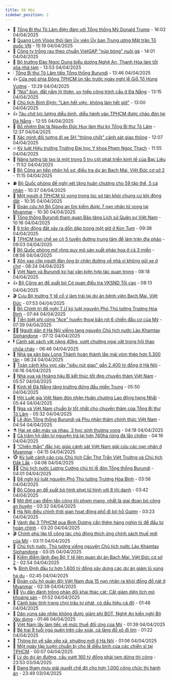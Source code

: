 ```yaml
---
title: Xã Hội
sidebar_position: 1
---
```


<!-- dantri-xa-hoi:START -->
- 🫣 [Tổng Bí thư Tô Lâm điện đàm với Tổng thống Mỹ Donald Trump](https://dantri.com.vn/xa-hoi/tong-bi-thu-to-lam-dien-dam-voi-tong-thong-my-donald-trump-20250404230222578.htm) - 16:02 04/04/2025
- 💼 [Quang Linh Vlogs thôi làm Ủy viên Ủy ban Trung ương Mặt trận Tổ quốc VN](https://dantri.com.vn/xa-hoi/quang-linh-vlogs-thoi-lam-uy-vien-uy-ban-trung-uong-mat-tran-to-quoc-vn-20250404221255602.htm) - 15:19 04/04/2025
- 🎊 [Công ty trồng rau theo chuẩn VietGAP &quot;núp bóng&quot; nuôi gà](https://dantri.com.vn/xa-hoi/cong-ty-trong-rau-theo-chuan-vietgap-nup-bong-nuoi-ga-20250404175444832.htm) - 14:01 04/04/2025
- 🙉 [Bộ trưởng Đào Ngọc Dung biểu dương Nghệ An, Thanh Hóa làm tốt xóa nhà tạm](https://dantri.com.vn/xa-hoi/bo-truong-dao-ngoc-dung-bieu-duong-nghe-an-thanh-hoa-lam-tot-xoa-nha-tam-20250404133902720.htm) - 13:53 04/04/2025
- 🕯 [Tổng Bí thư Tô Lâm tiếp Tổng thống Burundi](https://dantri.com.vn/xa-hoi/tong-bi-thu-to-lam-tiep-tong-thong-burundi-20250404200712776.htm) - 13:46 04/04/2025
- 👍 [Cửa ngõ phía Đông TPHCM ùn tắc trước ngày nghỉ lễ Giỗ Tổ Hùng Vương](https://dantri.com.vn/xa-hoi/cua-ngo-phia-dong-tphcm-un-tac-truoc-ngay-nghi-le-gio-to-hung-vuong-20250404201335439.htm) - 13:29 04/04/2025
- 🤖 [&quot;Núi&quot; bùn, đất nằm lộ thiên, uy hiếp công trình cầu ở Đà Nẵng](https://dantri.com.vn/xa-hoi/nui-bun-dat-nam-lo-thien-uy-hiep-cong-trinh-cau-o-da-nang-20250404180201182.htm) - 13:15 04/04/2025
- 🙉 [Chủ tịch Bình Định: &quot;Làm hết việc, không làm hết giờ&quot;](https://dantri.com.vn/xa-hoi/chu-tich-binh-dinh-lam-het-viec-khong-lam-het-gio-20250404063637002.htm) - 13:00 04/04/2025
- 👍 [Tàu chở lực lượng diễu binh, diễu hành vào TPHCM được chào đón tại Đà Nẵng](https://dantri.com.vn/xa-hoi/tau-cho-luc-luong-dieu-binh-dieu-hanh-vao-tphcm-duoc-chao-don-tai-da-nang-20250404193053749.htm) - 12:55 04/04/2025
- 🗽 [Bổ nhiệm Đại tá Nguyễn Đức Huy làm thư ký Tổng Bí thư Tô Lâm](https://dantri.com.vn/xa-hoi/bo-nhiem-dai-ta-nguyen-duc-huy-lam-thu-ky-tong-bi-thu-to-lam-20250404191844946.htm) - 12:37 04/04/2025
- 🗽 [Xác minh đối tượng đi xe SH &quot;thông chốt&quot; cảnh sát giao thông](https://dantri.com.vn/xa-hoi/xac-minh-doi-tuong-di-xe-sh-thong-chot-canh-sat-giao-thong-20250404174159356.htm) - 12:07 04/04/2025
- 🔥 [Kỷ luật Hiệu trưởng Trường Đại học Y khoa Phạm Ngọc Thạch](https://dantri.com.vn/xa-hoi/ky-luat-hieu-truong-truong-dai-hoc-y-khoa-pham-ngoc-thach-20250404183048615.htm) - 11:55 04/04/2025
- 🦒 [Năng lượng tái tạo là một trong 5 trụ cột phát triển kinh tế của Bạc Liêu](https://dantri.com.vn/xa-hoi/nang-luong-tai-tao-la-mot-trong-5-tru-cot-phat-trien-kinh-te-cua-bac-lieu-20250404182107856.htm) - 11:52 04/04/2025
- 🧐 [Bộ Công an tiếp nhận hồ sơ, điều tra dự án Bạch Mai, Việt Đức cơ sở 2](https://dantri.com.vn/xa-hoi/bo-cong-an-tiep-nhan-ho-so-dieu-tra-du-an-bach-mai-viet-duc-co-so-2-20250404163401819.htm) - 11:15 04/04/2025
- ⛽️ [Bộ Quốc phòng đề nghị xét tặng huân chương cho 59 tập thể, 5 cá nhân](https://dantri.com.vn/xa-hoi/bo-quoc-phong-de-nghi-xet-tang-huan-chuong-cho-59-tap-the-5-ca-nhan-20250404173335860.htm) - 10:37 04/04/2025
- 🚀 [Một người ở TPHCM tử vong trong lúc sơ tán khỏi chung cư khi động đất](https://dantri.com.vn/xa-hoi/mot-nguoi-o-tphcm-tu-vong-trong-luc-so-tan-khoi-chung-cu-khi-dong-dat-20250403211617343.htm) - 10:35 04/04/2025
- 🦒 [Đoàn cứu hộ Bộ Công an tìm kiếm được 7 nạn nhân tử vong tại Myanmar](https://dantri.com.vn/xa-hoi/doan-cuu-ho-bo-cong-an-tim-kiem-duoc-7-nan-nhan-tu-vong-tai-myanmar-20250404172501989.htm) - 10:30 04/04/2025
- 🦅 [Tổng thống Burundi tham quan Bảo tàng Lịch sử Quân sự Việt Nam](https://dantri.com.vn/xa-hoi/tong-thong-burundi-tham-quan-bao-tang-lich-su-quan-su-viet-nam-20250404163544935.htm) - 10:16 04/04/2025
- 🚀 [6 trận động đất xảy ra dồn dập trong một giờ ở Kon Tum](https://dantri.com.vn/xa-hoi/6-tran-dong-dat-xay-ra-don-dap-trong-mot-gio-o-kon-tum-20250404161720871.htm) - 09:38 04/04/2025
- 🦅 [TPHCM hạn chế xe cộ 5 tuyến đường trung tâm để làm trận địa pháo](https://dantri.com.vn/xa-hoi/tphcm-han-che-xe-co-5-tuyen-duong-trung-tam-de-lam-tran-dia-phao-20250403214259113.htm) - 09:03 04/04/2025
- 🤠 [Bộ Quốc phòng mở rộng quy mô sản xuất pháo hoa ở cả 3 miền](https://dantri.com.vn/xa-hoi/bo-quoc-phong-mo-rong-quy-mo-san-xuat-phao-hoa-o-ca-3-mien-20250404151248508.htm) - 08:56 04/04/2025
- 💄 [Xôn xao clip người đàn ông bị chặn đường về nhà vì không gửi xe ở chợ](https://dantri.com.vn/xa-hoi/xon-xao-clip-nguoi-dan-ong-bi-chan-duong-ve-nha-vi-khong-gui-xe-o-cho-20250404124039392.htm) - 08:24 04/04/2025
- 🥷 [Việt Nam và Burundi ký hai văn kiện hợp tác quan trọng](https://dantri.com.vn/xa-hoi/viet-nam-va-burundi-ky-hai-van-kien-hop-tac-quan-trong-20250404151204915.htm) - 08:18 04/04/2025
- 👍 [Bộ Công an đề xuất bỏ Cơ quan điều tra VKSND Tối cao](https://dantri.com.vn/xa-hoi/bo-cong-an-de-xuat-bo-co-quan-dieu-tra-vksnd-toi-cao-20250404150809554.htm) - 08:13 04/04/2025
- 🎬 [Cựu Bộ trưởng Y tế cố ý làm trái tại dự án bệnh viện Bạch Mai, Việt Đức](https://dantri.com.vn/xa-hoi/cuu-bo-truong-y-te-co-y-lam-trai-tai-du-an-benh-vien-bach-mai-viet-duc-20250404144405376.htm) - 07:53 04/04/2025
- 🦒 [Bộ Chính trị đề nghị T.Ư kỷ luật nguyên Phó Thủ tướng Trương Hòa Bình](https://dantri.com.vn/xa-hoi/bo-chinh-tri-de-nghi-tu-ky-luat-nguyen-pho-thu-tuong-truong-hoa-binh-20250404144203924.htm) - 07:44 04/04/2025
- 🌊 [Tiễn biệt phi công &quot;Ace&quot; huyền thoại bắn rơi 6 chiến đấu cơ của Mỹ](https://dantri.com.vn/xa-hoi/tien-biet-phi-cong-ace-huyen-thoai-ban-roi-6-chien-dau-co-cua-my-20250404133028386.htm) - 07:39 04/04/2025
- 🧑‍💻 [Người dân ở Hà Nội viếng tang nguyên Chủ tịch nước Lào Khamtay Siphandone](https://dantri.com.vn/xa-hoi/nguoi-dan-o-ha-noi-vieng-tang-nguyen-chu-tich-nuoc-lao-khamtay-siphandone-20250404130340027.htm) - 07:12 04/04/2025
- 🕴 [Cảnh sát xách vật nặng 40kg, vượt chướng ngại vật trong hội thao chữa cháy](https://dantri.com.vn/xa-hoi/canh-sat-xach-vat-nang-40kg-vuot-chuong-ngai-vat-trong-hoi-thao-chua-chay-20250404124659768.htm) - 06:46 04/04/2025
- 🤔 [Nhà ga sân bay Long Thành hoàn thành lắp mái vòm thép hơn 5.300 tấn](https://dantri.com.vn/xa-hoi/nha-ga-san-bay-long-thanh-hoan-thanh-lap-mai-vom-thep-hon-5300-tan-20250404123906856.htm) - 06:24 04/04/2025
- 💄 [Toàn cảnh khu vực xây &quot;siêu nút giao&quot; gần 2.400 tỷ đồng ở Hà Nội](https://dantri.com.vn/xa-hoi/toan-canh-khu-vuc-xay-sieu-nut-giao-gan-2400-ty-dong-o-ha-noi-20250403024757299.htm) - 06:16 04/04/2025
- 🧠 [Nhà vua và Hoàng hậu Bỉ kết thúc tốt đẹp chuyến thăm Việt Nam](https://dantri.com.vn/xa-hoi/nha-vua-va-hoang-hau-bi-ket-thuc-tot-dep-chuyen-tham-viet-nam-20250404125144347.htm) - 05:57 04/04/2025
- 🦣 [Kinh tế Đà Nẵng tăng trưởng đứng đầu miền Trung](https://dantri.com.vn/xa-hoi/kinh-te-da-nang-tang-truong-dung-dau-mien-trung-20250404114527438.htm) - 05:50 04/04/2025
- 💫 [Hội Luật gia Việt Nam đón nhận Huân chương Lao động hạng Nhất](https://dantri.com.vn/xa-hoi/hoi-luat-gia-viet-nam-don-nhan-huan-chuong-lao-dong-hang-nhat-20250404122607177.htm) - 05:44 04/04/2025
- 🚀 [Nga và Việt Nam chuẩn bị tốt nhất cho chuyến thăm của Tổng Bí thư Tô Lâm](https://dantri.com.vn/xa-hoi/nga-va-viet-nam-chuan-bi-tot-nhat-cho-chuyen-tham-cua-tong-bi-thu-to-lam-20250404121413672.htm) - 05:32 04/04/2025
- 🤔 [Lễ đón Tổng thống Burundi và Phu nhân  thăm chính thức Việt Nam](https://dantri.com.vn/xa-hoi/le-don-tong-thong-burundi-va-phu-nhan-tham-chinh-thuc-viet-nam-20250404114652127.htm) - 04:54 04/04/2025
- ⚗️ [Hai xe gắn máy va nhau, 3 học sinh thương vong](https://dantri.com.vn/xa-hoi/hai-xe-gan-may-va-nhau-3-hoc-sinh-thuong-vong-20250404110533167.htm) - 04:18 04/04/2025
- 🫶 [Cả trăm hộ dân tự nguyện trả lại hơn 740ha rừng đã lấn chiếm](https://dantri.com.vn/xa-hoi/ca-tram-ho-dan-tu-nguyen-tra-lai-hon-740ha-rung-da-lan-chiem-20250404101632303.htm) - 04:16 04/04/2025
- 🌮 [&quot;Chiến thần&quot; đắc lực giúp cảnh sát Việt Nam giải cứu các nạn nhân ở Myanmar](https://dantri.com.vn/xa-hoi/chien-than-dac-luc-giup-canh-sat-viet-nam-giai-cuu-cac-nan-nhan-o-myanmar-20250404104856956.htm) - 04:15 04/04/2025
- 🐵 [Kỷ luật cảnh cáo cựu Chủ tịch Cần Thơ Trần Việt Trường và Chủ tịch Đắk Lắk](https://dantri.com.vn/xa-hoi/ky-luat-canh-cao-cuu-chu-tich-can-tho-tran-viet-truong-va-chu-tich-dak-lak-20250402163341727.htm) - 04:06 04/04/2025
- 🧑‍🏫 [Chủ tịch nước Lương Cường chủ trì lễ đón Tổng thống Burundi](https://dantri.com.vn/xa-hoi/chu-tich-nuoc-luong-cuong-chu-tri-le-don-tong-thong-burundi-20250404105553806.htm) - 04:01 04/04/2025
- 💫 [Đề nghị kỷ luật nguyên Phó Thủ tướng Trương Hòa Bình](https://dantri.com.vn/xa-hoi/de-nghi-ky-luat-nguyen-pho-thu-tuong-truong-hoa-binh-20250404105417496.htm) - 03:56 04/04/2025
- 🦩 [Bộ Công an đề xuất bỏ hình phạt tử hình với 8 tội danh](https://dantri.com.vn/xa-hoi/bo-cong-an-de-xuat-bo-hinh-phat-tu-hinh-voi-8-toi-danh-20250404102247888.htm) - 03:42 04/04/2025
- 🦄 [Mở đợt cao điểm tấn công tội phạm mạng, nhất là giai đoạn bỏ công an huyện](https://dantri.com.vn/xa-hoi/mo-dot-cao-diem-tan-cong-toi-pham-mang-nhat-la-giai-doan-bo-cong-an-huyen-20250404102113576.htm) - 03:32 04/04/2025
- 💂 [Hà Nội điều chỉnh thời gian hoạt động phố đi bộ hồ Gươm](https://dantri.com.vn/xa-hoi/ha-noi-dieu-chinh-thoi-gian-hoat-dong-pho-di-bo-ho-guom-20250404101353646.htm) - 03:23 04/04/2025
- 💄 [Vành đai 3 TPHCM qua Bình Dương cần thêm hàng nghìn tỷ để đầu tư hoàn chỉnh](https://dantri.com.vn/xa-hoi/vanh-dai-3-tphcm-qua-binh-duong-can-them-hang-nghin-ty-de-dau-tu-hoan-chinh-20250404075046183.htm) - 03:20 04/04/2025
- 🎬 [Chính phủ lập tổ công tác chủ động thích ứng chính sách thuế mới của Mỹ](https://dantri.com.vn/xa-hoi/chinh-phu-lap-to-cong-tac-chu-dong-thich-ung-chinh-sach-thue-moi-cua-my-20250404100517331.htm) - 03:11 04/04/2025
- 👀 [Chủ tịch nước, Thủ tướng viếng nguyên Chủ tịch nước Lào Khamtay Siphandone](https://dantri.com.vn/xa-hoi/chu-tich-nuoc-thu-tuong-vieng-nguyen-chu-tich-nuoc-lao-khamtay-siphandone-20250404095751553.htm) - 03:05 04/04/2025
- 💃 [Kiểm điểm lãnh đạo Bộ Y tế liên quan dự án Bạch Mai, Việt Đức cơ sở 2](https://dantri.com.vn/xa-hoi/kiem-diem-lanh-dao-bo-y-te-lien-quan-du-an-bach-mai-viet-duc-co-so-2-20250404094846000.htm) - 02:54 04/04/2025
- 🪜 [Bình Định đầu tư hơn 1.600 tỷ đồng xây dựng các dự án giảm lũ vùng hạ du](https://dantri.com.vn/xa-hoi/binh-dinh-dau-tu-hon-1600-ty-dong-xay-dung-cac-du-an-giam-lu-vung-ha-du-20250404085052691.htm) - 02:45 04/04/2025
- 📝 [Đoàn cứu hộ quân đội Việt Nam đưa 15 nạn nhân ra khỏi đống đổ nát ở Myanmar](https://dantri.com.vn/xa-hoi/doan-cuu-ho-quan-doi-viet-nam-dua-15-nan-nhan-ra-khoi-dong-do-nat-o-myanmar-20250404091126096.htm) - 02:39 04/04/2025
- 🧑‍💻 [Vụ dân đánh trống phản đối khai thác cát: Cắt giảm diện tích mỏ khoáng sản](https://dantri.com.vn/xa-hoi/vu-dan-danh-trong-phan-doi-khai-thac-cat-cat-giam-dien-tich-mo-khoang-san-20250404073321664.htm) - 01:52 04/04/2025
- 👺 [Cảnh báo tình trạng chọi trâu tự phát, có dấu hiệu cá độ](https://dantri.com.vn/xa-hoi/canh-bao-tinh-trang-choi-trau-tu-phat-co-dau-hieu-ca-do-20250404075503947.htm) - 01:48 04/04/2025
- 🌮 [Dân vùng sáp nhập không được giảm phí BOT, Nghệ An kiến nghị Bộ Xây dựng](https://dantri.com.vn/xa-hoi/dan-vung-sap-nhap-khong-duoc-giam-phi-bot-nghe-an-kien-nghi-bo-xay-dung-20250404071249745.htm) - 01:46 04/04/2025
- 🤭 [Việt Nam lấy làm tiếc về mức thuế đối ứng của Mỹ](https://dantri.com.vn/xa-hoi/viet-nam-lay-lam-tiec-ve-muc-thue-doi-ung-cua-my-20250404080639602.htm) - 01:39 04/04/2025
- 💪 [Bé trai 9 tuổi ngủ quên trên cây xoài, cả làng đổ xô đi tìm](https://dantri.com.vn/xa-hoi/be-trai-9-tuoi-ngu-quen-tren-cay-xoai-ca-lang-do-xo-di-tim-20250404081308349.htm) - 01:22 04/04/2025
- 🧰 [Thông tin về sắp xếp xã, phường mới ở Hà Nội](https://dantri.com.vn/xa-hoi/thong-tin-ve-sap-xep-xa-phuong-moi-o-ha-noi-20250404074408999.htm) - 01:06 04/04/2025
- 🤡 [Một ngày tập luyện chuẩn bị cho lễ diễu binh của các chiến sĩ tại TPHCM](https://dantri.com.vn/xa-hoi/mot-ngay-tap-luyen-chuan-bi-cho-le-dieu-binh-cua-cac-chien-si-tai-tphcm-20250403225128715.htm) - 00:07 04/04/2025
- 🦆 [Lý do dự án đường, cầu vượt 160 tỷ đồng phải tạm dừng thi công](https://dantri.com.vn/xa-hoi/ly-do-du-an-duong-cau-vuot-160-ty-dong-phai-tam-dung-thi-cong-20250403170408783.htm) - 23:53 03/04/2025
- 🦍 [Đang tham mưu giải quyết chế độ cho hơn 1.000 công chức thi hành án](https://dantri.com.vn/xa-hoi/dang-tham-muu-giai-quyet-che-do-cho-hon-1000-cong-chuc-thi-hanh-an-20250404063714190.htm) - 23:49 03/04/2025<!-- dantri-xa-hoi:END -->

